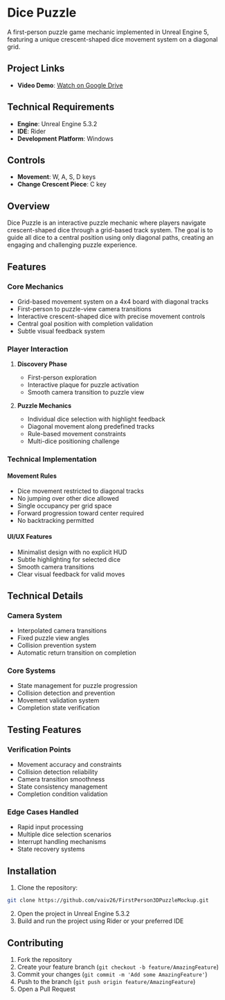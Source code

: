# Dice Puzzle

A first-person puzzle game mechanic implemented in Unreal Engine 5, featuring a unique crescent-shaped dice movement system on a diagonal grid.

## Project Links
* **Video Demo**: [Watch on Google Drive](https://drive.google.com/file/d/1UKSYwOQMsROjfgP73scTWrkI-ewJCAqY/view?usp=sharing)

## Technical Requirements
* **Engine**: Unreal Engine 5.3.2
* **IDE**: Rider
* **Development Platform**: Windows

## Controls
* **Movement**: W, A, S, D keys
* **Change Crescent Piece**: C key

## Overview

Dice Puzzle is an interactive puzzle mechanic where players navigate crescent-shaped dice through a grid-based track system. The goal is to guide all dice to a central position using only diagonal paths, creating an engaging and challenging puzzle experience.

## Features

### Core Mechanics
- Grid-based movement system on a 4x4 board with diagonal tracks
- First-person to puzzle-view camera transitions
- Interactive crescent-shaped dice with precise movement controls
- Central goal position with completion validation
- Subtle visual feedback system

### Player Interaction
1. **Discovery Phase**
   - First-person exploration
   - Interactive plaque for puzzle activation
   - Smooth camera transition to puzzle view

2. **Puzzle Mechanics**
   - Individual dice selection with highlight feedback
   - Diagonal movement along predefined tracks
   - Rule-based movement constraints
   - Multi-dice positioning challenge

### Technical Implementation

#### Movement Rules
- Dice movement restricted to diagonal tracks
- No jumping over other dice allowed
- Single occupancy per grid space
- Forward progression toward center required
- No backtracking permitted

#### UI/UX Features
- Minimalist design with no explicit HUD
- Subtle highlighting for selected dice
- Smooth camera transitions
- Clear visual feedback for valid moves

## Technical Details

### Camera System
- Interpolated camera transitions
- Fixed puzzle view angles
- Collision prevention system
- Automatic return transition on completion

### Core Systems
- State management for puzzle progression
- Collision detection and prevention
- Movement validation system
- Completion state verification

## Testing Features

### Verification Points
- Movement accuracy and constraints
- Collision detection reliability
- Camera transition smoothness
- State consistency management
- Completion condition validation

### Edge Cases Handled
- Rapid input processing
- Multiple dice selection scenarios
- Interrupt handling mechanisms
- State recovery systems

## Installation

1. Clone the repository:
```bash
git clone https://github.com/vaiv26/FirstPerson3DPuzzleMockup.git
```
2. Open the project in Unreal Engine 5.3.2
3. Build and run the project using Rider or your preferred IDE

## Contributing

1. Fork the repository
2. Create your feature branch (`git checkout -b feature/AmazingFeature`)
3. Commit your changes (`git commit -m 'Add some AmazingFeature'`)
4. Push to the branch (`git push origin feature/AmazingFeature`)
5. Open a Pull Request


